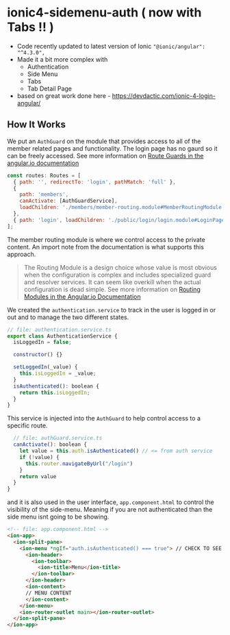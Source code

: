 # ionic4-sidemenu-auth ( now with Tabs !! )

- Code recently updated to latest version of Ionic `"@ionic/angular": "^4.3.0",`
- Made it a bit more complex with 
  - Authentication
  - Side Menu
  - Tabs
  - Tab Detail Page
- based on great work done here - https://devdactic.com/ionic-4-login-angular/


## How It Works

We put an `AuthGuard` on the module that provides access to all of the member related pages and functionality. The login page has no gaurd so it can be freely accessed. See more information on [Route Guards in the angular.io documentation](https://angular.io/guide/router#milestone-5-route-guards)

```javascript
const routes: Routes = [
  { path: '', redirectTo: 'login', pathMatch: 'full' },
  { 
    path: 'members', 
    canActivate: [AuthGuardService],
    loadChildren: './members/member-routing.module#MemberRoutingModule'
  },
  { path: 'login', loadChildren: './public/login/login.module#LoginPageModule' }
];
```

The member routing module is where we control access to the private content. An import note from the documentation is what supports this approach.

>The Routing Module is a design choice whose value is most obvious when the configuration is complex and includes specialized guard and resolver services. It can seem like overkill when the actual configuration is dead simple.
See more information on [Routing Modules in the Angular.io Documentation](https://angular.io/guide/router#milestone-2-routing-module)

We created the `authentication.service` to track in the user is logged in or out and to manage the two different states.

```javascript
// file: authentication.service.ts
export class AuthenticationService {
  isLoggedIn = false;

  constructor() {}

  setLoggedIn(_value) {
    this.isLoggedIn = _value;
  }
  isAuthenticated(): boolean {
    return this.isLoggedIn;
  }
}
```

This service is injected into the `AuthGuard` to help control access to a specific route.

```javascript
  // file: authGuard.service.ts
  canActivate(): boolean {
    let value = this.auth.isAuthenticated() // <= from auth service
    if (!value) {
      this.router.navigateByUrl("/login")
    }
    return value
  }
}
```
and it is also used in the user interface, `app.component.html` to control the visibility of the side-menu. Meaning if you are not authenticated than the side menu isnt going to be showing.

```html
<!-- file: app.component.html -->
<ion-app>
  <ion-split-pane>
    <ion-menu *ngIf="auth.isAuthenticated() === true"> // CHECK TO SEE IF THIS SHOULD BE DISPLAYE
      <ion-header>
        <ion-toolbar>
          <ion-title>Menu</ion-title>
        </ion-toolbar>
      </ion-header>
      <ion-content>
      // MENU CONTENT
      </ion-content>
    </ion-menu>
    <ion-router-outlet main></ion-router-outlet>
  </ion-split-pane>
</ion-app>
```
